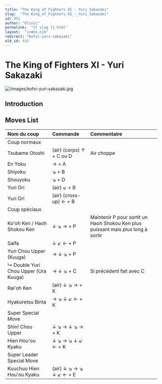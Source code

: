 ```yaml
---
title: "The King of Fighters XI - Yuri Sakazaki"
slug:  "The_King_of_Fighters_XI_-_Yuri_Sakazaki"
id: 931
author: "Olivic"
permalink:  "{{ slug }}.html"
layout:  "index.njk"
redirect: "Kofxi-yuri-sakazaki"
old_id: 932
---
```


# The King of Fighters XI - Yuri Sakazaki

![](/images/kofxi-yuri-sakazaki.jpg "/images/kofxi-yuri-sakazaki.jpg")

## Introduction

## Moves List

| Nom du coup                          | Commande                 | Commentaire                                                                      |
|:-------------------------------------|:-------------------------|:---------------------------------------------------------------------------------|
| Coup normaux                         |                          |                                                                                  |
| Tsubame Otoshi                       | (air) (corps) ↑ + C ou D | Air choppe                                                                       |
| En Yoku                              | → + A                    |                                                                                  |
| Shiyoku                              | ↘ + B                    |                                                                                  |
| Shouyoku                             | ↘ + D                    |                                                                                  |
| Yuri Ori                             | (air) ↙ + B              |                                                                                  |
| Yuri Ori                             | (air) (cross-up) ← + B   |                                                                                  |
| Coup spéciaux                        |                          |                                                                                  |
| Ko'oh Ken / Haoh Shokou Ken          | ↓ ↘ → + P                | Maintenir P pour sortit un Haoh Shokou Ken plus puissant mais plus long à sortir |
| Saifa                                | ↓ ↙ ← + P                |                                                                                  |
| Yuri Chou Upper (Kuuga)              | → ↓ ↘ + P                |                                                                                  |
| ↳ Double Yuri Chou Upper (Ura Kuuga) | → ↓ ↘ + C                | Si précédent fait avec C                                                         |
| Rai'oh Ken                           | (air) ↓ ↘ → + K          |                                                                                  |
| Hyakuretsu Binta                     | → ↘ ↓ ↙ ← + K            |                                                                                  |
| Super Special Move                   |                          |                                                                                  |
| Shin! Chou Upper                     | ↓ ↘ → ↓ ↘ → + K          |                                                                                  |
| Hien Hou'ou Kyaku                    | ↓ ↘ → ↘ ↓ ↙ ← + K        |                                                                                  |
| Super Leader Special Move            |                          |                                                                                  |
| Kuuchuu Hien Hou'ou Kyaku            | (air) ↓ ↘ → ↘ ↓ ↙ ← + E  |                                                                                  |
